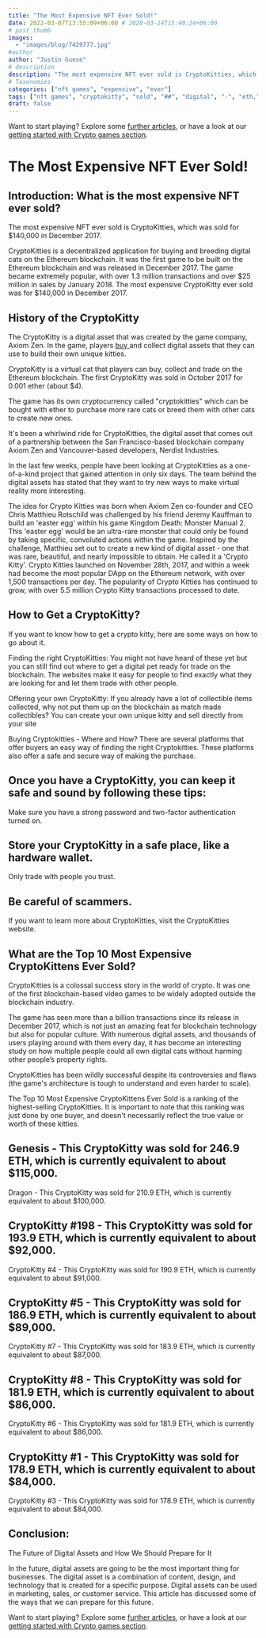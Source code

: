 ```yaml
---
title: "The Most Expensive NFT Ever Sold!"
date: 2022-03-07T13:55:09+06:00 # 2020-03-14T15:40:24+06:00
# post thumb
images:
  - "images/blog/7429777.jpg"
#author
author: "Justin Guese"
# description
description: "The most expensive NFT ever sold is CryptoKitties, which was sold for $140,000 in December 2017."
# Taxonomies
categories: ["nft games", "expensive", "ever"]
tags: ["nft games", "cryptokitty", "sold", "##", "digital", "-", "eth,"]
draft: false
---
```



Want to start playing? Explore some [further articles](/blog/), or have a look at our [getting started with Crypto games section](/services/how-do-i-get-started/).

# The Most Expensive NFT Ever Sold!

## Introduction: What is the most expensive NFT ever sold?

The most expensive NFT ever sold is CryptoKitties, which was sold for $140,000 in December 2017.

CryptoKitties is a decentralized application for buying and breeding digital cats on the Ethereum blockchain. It was the first game to be built on the Ethereum blockchain and was released in December 2017. The game became extremely popular, with over 1.3 million transactions and over $25 million in sales by January 2018. The most expensive CryptoKitty ever sold was for $140,000 in December 2017.

## History of the CryptoKitty

The CryptoKitty is a digital asset that was created by the game company, Axiom Zen. In the game, players [ buy ](https://accounts.binance.com/en/register?ref=37092355) and collect digital assets that they can use to build their own unique kitties.

CryptoKitty is a virtual cat that players can buy, collect and trade on the Ethereum blockchain. The first CryptoKitty was sold in October 2017 for 0.001 ether (about $4).

The game has its own cryptocurrency called "cryptokitties" which can be bought with ether to purchase more rare cats or breed them with other cats to create new ones.

It's been a whirlwind ride for CryptoKitties, the digital asset that comes out of a partnership between the San Francisco-based blockchain company Axiom Zen and Vancouver-based developers, Nerdist Industries.

In the last few weeks, people have been looking at CryptoKitties as a one-of-a-kind project that gained attention in only six days. The team behind the digital assets has stated that they want to try new ways to make virtual reality more interesting.

The idea for Crypto Kitties was born when Axiom Zen co-founder and CEO Chris Matthieu Rotschild was challenged by his friend Jeremy Kauffman to build an 'easter egg' within his game Kingdom Death: Monster Manual 2. This 'easter egg' would be an ultra-rare monster that could only be found by taking specific, convoluted actions within the game. Inspired by the challenge, Matthieu set out to create a new kind of digital asset - one that was rare, beautiful, and nearly impossible to obtain. He called it a 'Crypto Kitty'. Crypto Kitties launched on November 28th, 2017, and within a week had become the most popular DApp on the Ethereum network, with over 1,500 transactions per day. The popularity of Crypto Kitties has continued to grow, with over 5.5 million Crypto Kitty transactions processed to date.

## How to Get a CryptoKitty?

If you want to know how to get a crypto kitty, here are some ways on how to go about it.

Finding the right CryptoKitties: You might not have heard of these yet but you can still find out where to get a digital pet ready for trade on the blockchain. The websites make it easy for people to find exactly what they are looking for and let them trade with other people. 

Offering your own CryptoKitty: If you already have a lot of collectible items collected, why not put them up on the blockchain as match made collectibles? You can create your own unique kitty and sell directly from your site 

Buying Cryptokitties - Where and How? There are several platforms that offer buyers an easy way of finding the right Cryptokitties. These platforms also offer a safe and secure way of making the purchase. 

## Once you have a CryptoKitty, you can keep it safe and sound by following these tips:

Make sure you have a strong password and two-factor authentication turned on. 

## Store your CryptoKitty in a safe place, like a hardware wallet. 

Only trade with people you trust. 

## Be careful of scammers. 

If you want to learn more about CryptoKitties, visit the CryptoKitties website.

## What are the Top 10 Most Expensive CryptoKittens Ever Sold?

CryptoKitties is a colossal success story in the world of crypto. It was one of the first blockchain-based video games to be widely adopted outside the blockchain industry.

The game has seen more than a billion transactions since its release in December 2017, which is not just an amazing feat for blockchain technology but also for popular culture. With numerous digital assets, and thousands of users playing around with them every day, it has become an interesting study on how multiple people could all own digital cats without harming other people’s property rights.

CryptoKitties has been wildly successful despite its controversies and flaws (the game's architecture is tough to understand and even harder to scale).

The Top 10 Most Expensive CryptoKittens Ever Sold is a ranking of the highest-selling CryptoKitties. It is important to note that this ranking was just done by one buyer, and doesn't necessarily reflect the true value or worth of these kitties.

## Genesis - This CryptoKitty was sold for 246.9 ETH, which is currently equivalent to about $115,000.

Dragon - This CryptoKitty was sold for 210.9 ETH, which is currently equivalent to about $100,000. 

## CryptoKitty #198 - This CryptoKitty was sold for 193.9 ETH, which is currently equivalent to about $92,000. 

CryptoKitty #4 - This CryptoKitty was sold for 190.9 ETH, which is currently equivalent to about $91,000. 

## CryptoKitty #5 - This CryptoKitty was sold for 186.9 ETH, which is currently equivalent to about $89,000. 

CryptoKitty #7 - This CryptoKitty was sold for 183.9 ETH, which is currently equivalent to about $87,000. 

## CryptoKitty #8 - This CryptoKitty was sold for 181.9 ETH, which is currently equivalent to about $86,000. 

CryptoKitty #6 - This CryptoKitty was sold for 181.9 ETH, which is currently equivalent to about $86,000. 

## CryptoKitty #1 - This CryptoKitty was sold for 178.9 ETH, which is currently equivalent to about $84,000. 

CryptoKitty #3 - This CryptoKitty was sold for 178.9 ETH, which is currently equivalent to about $84,000.

## Conclusion: 

The Future of Digital Assets and How We Should Prepare for It

In the future, digital assets are going to be the most important thing for businesses. The digital asset is a combination of content, design, and technology that is created for a specific purpose. Digital assets can be used in marketing, sales, or customer service. This article has discussed some of the ways that we can prepare for this future.

Want to start playing? Explore some [further articles](/blog/), or have a look at our [getting started with Crypto games section](/services/how-do-i-get-started/).

